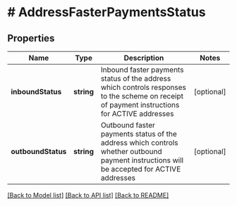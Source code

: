# # AddressFasterPaymentsStatus

## Properties

Name | Type | Description | Notes
------------ | ------------- | ------------- | -------------
**inboundStatus** | **string** | Inbound faster payments status of the address which controls responses to the scheme on receipt of payment instructions for ACTIVE addresses | [optional] 
**outboundStatus** | **string** | Outbound faster payments status of the address which controls whether outbound payment instructions will be accepted for ACTIVE addresses | [optional] 

[[Back to Model list]](../../README.md#documentation-for-models) [[Back to API list]](../../README.md#documentation-for-api-endpoints) [[Back to README]](../../README.md)


